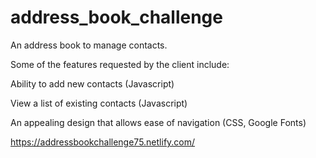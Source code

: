 # address_book_challenge
An address book to manage contacts.

Some of the features requested by the client include:

Ability to add new contacts (Javascript)

View a list of existing contacts (Javascript)

An appealing design that allows ease of navigation (CSS, Google Fonts)

https://addressbookchallenge75.netlify.com/ 
